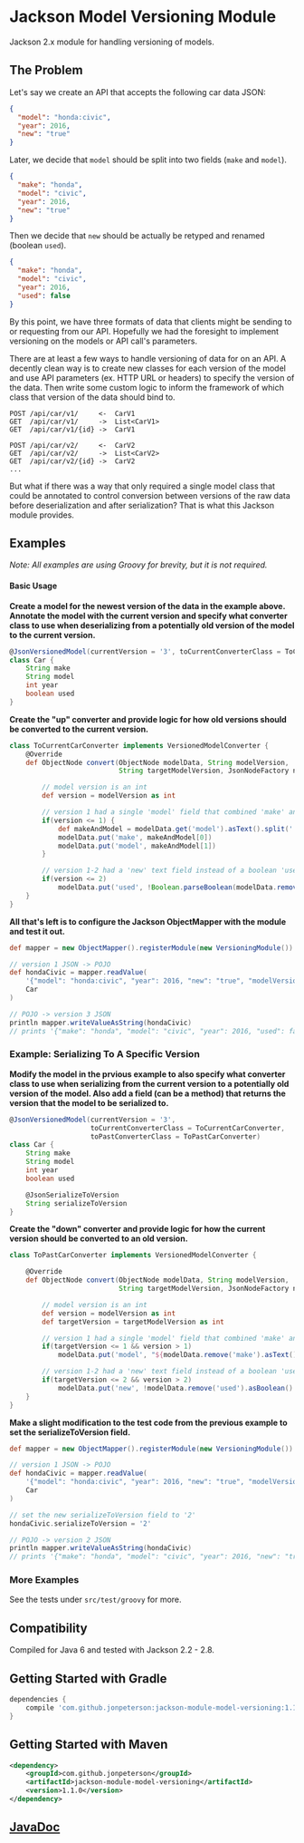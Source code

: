 # Jackson Model Versioning Module
Jackson 2.x module for handling versioning of models.

## The Problem
Let's say we create an API that accepts the following car data JSON:
```json
{
  "model": "honda:civic",
  "year": 2016,
  "new": "true"
}
```

Later, we decide that `model` should be split into two fields (`make` and `model`).
```json
{
  "make": "honda",
  "model": "civic",
  "year": 2016,
  "new": "true"
}
```

Then we decide that `new` should be actually be retyped and renamed (boolean `used`).
```json
{
  "make": "honda",
  "model": "civic",
  "year": 2016,
  "used": false
}
```

By this point, we have three formats of data that clients might be sending to or requesting from our API. Hopefully we had the foresight to implement versioning on the models or API call's parameters.

There are at least a few ways to handle versioning of data for on an API. A decently clean way is to create new classes for each version of the model and use API parameters (ex. HTTP URL or headers) to specify the version of the data. Then write some custom logic to inform the framework of which class that version of the data should bind to.
```
POST /api/car/v1/     <-  CarV1
GET  /api/car/v1/     ->  List<CarV1>
GET  /api/car/v1/{id} ->  CarV1

POST /api/car/v2/     <-  CarV2
GET  /api/car/v2/     ->  List<CarV2>
GET  /api/car/v2/{id} ->  CarV2
...
```

But what if there was a way that only required a single model class that could be annotated to control conversion between versions of the raw data before deserialization and after serialization? That is what this Jackson module provides.

## Examples
*Note: All examples are using Groovy for brevity, but it is not required.*

#### Basic Usage
**Create a model for the newest version of the data in the example above. Annotate the model with the current version and specify what converter class to use when deserializing from a potentially old version of the model to the current version.**
```groovy
@JsonVersionedModel(currentVersion = '3', toCurrentConverterClass = ToCurrentCarConverter)
class Car {
    String make
    String model
    int year
    boolean used
}
```

**Create the "up" converter and provide logic for how old versions should be converted to the current version.**
```groovy
class ToCurrentCarConverter implements VersionedModelConverter {
    @Override
    def ObjectNode convert(ObjectNode modelData, String modelVersion,
                           String targetModelVersion, JsonNodeFactory nodeFactory) {

        // model version is an int
        def version = modelVersion as int

        // version 1 had a single 'model' field that combined 'make' and 'model' with a colon delimiter
        if(version <= 1) {
            def makeAndModel = modelData.get('model').asText().split(':')
            modelData.put('make', makeAndModel[0])
            modelData.put('model', makeAndModel[1])
        }

        // version 1-2 had a 'new' text field instead of a boolean 'used' field
        if(version <= 2)
            modelData.put('used', !Boolean.parseBoolean(modelData.remove('new').asText()))
    }
}
```

**All that's left is to configure the Jackson ObjectMapper with the module and test it out.**
```groovy
def mapper = new ObjectMapper().registerModule(new VersioningModule())

// version 1 JSON -> POJO
def hondaCivic = mapper.readValue(
    '{"model": "honda:civic", "year": 2016, "new": "true", "modelVersion": "1"}',
    Car
)

// POJO -> version 3 JSON
println mapper.writeValueAsString(hondaCivic)
// prints '{"make": "honda", "model": "civic", "year": 2016, "used": false, "modelVersion": "3"}'
```

### Example: Serializing To A Specific Version
**Modify the model in the prvious example to also specify what converter class to use when serializing from the current version to a potentially old version of the model. Also add a field (can be a method) that returns the version that the model to be serialized to.**
```groovy
@JsonVersionedModel(currentVersion = '3',
                    toCurrentConverterClass = ToCurrentCarConverter,
                    toPastConverterClass = ToPastCarConverter)
class Car {
    String make
    String model
    int year
    boolean used

    @JsonSerializeToVersion
    String serializeToVersion
}
```

**Create the "down" converter and provide logic for how the current version should be converted to an old version.**
```groovy
class ToPastCarConverter implements VersionedModelConverter {

    @Override
    def ObjectNode convert(ObjectNode modelData, String modelVersion,
                           String targetModelVersion, JsonNodeFactory nodeFactory) {

        // model version is an int
        def version = modelVersion as int
        def targetVersion = targetModelVersion as int

        // version 1 had a single 'model' field that combined 'make' and 'model' with a colon delimiter
        if(targetVersion <= 1 && version > 1)
            modelData.put('model', "${modelData.remove('make').asText()}:${modelData.get('model').asText()}")

        // version 1-2 had a 'new' text field instead of a boolean 'used' field
        if(targetVersion <= 2 && version > 2)
            modelData.put('new', !modelData.remove('used').asBoolean() as String)
    }
}
```

**Make a slight modification to the test code from the previous example to set the serializeToVersion field.**
```groovy
def mapper = new ObjectMapper().registerModule(new VersioningModule())

// version 1 JSON -> POJO
def hondaCivic = mapper.readValue(
    '{"model": "honda:civic", "year": 2016, "new": "true", "modelVersion": "1"}',
    Car
)

// set the new serializeToVersion field to '2'
hondaCivic.serializeToVersion = '2'

// POJO -> version 2 JSON
println mapper.writeValueAsString(hondaCivic)
// prints '{"make": "honda", "model": "civic", "year": 2016, "new": "true", "modelVersion": "2"}'
```

### More Examples
See the tests under `src/test/groovy` for more.

## Compatibility
Compiled for Java 6 and tested with Jackson 2.2 - 2.8.

## Getting Started with Gradle
```groovy
dependencies {
    compile 'com.github.jonpeterson:jackson-module-model-versioning:1.1.0'
}
```

## Getting Started with Maven
```xml
<dependency>
    <groupId>com.github.jonpeterson</groupId>
    <artifactId>jackson-module-model-versioning</artifactId>
    <version>1.1.0</version>
</dependency>
```

## [JavaDoc](https://jonpeterson.github.io/docs/jackson-module-model-versioning/1.1.0/index.html)